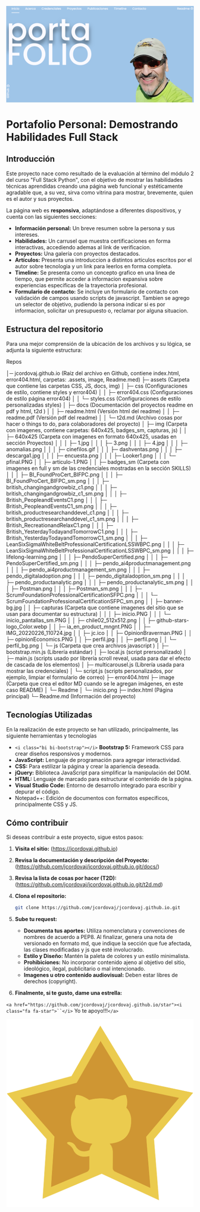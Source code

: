 ![1723393014424](image/Readme/1723393014424.png)

# Portafolio Personal: Demostrando Habilidades Full Stack

## Introducción

Este proyecto nace como resultado de la evaluación al término del módulo 2 del curso "Full Stack Python", con el objetivo de mostrar las habilidades técnicas aprendidas creando una página web funcional y estéticamente agradable que, a su vez,  sirva como vitrina para mostrar, brevemente, quien es el autor y sus proyectos.

La página web es **responsiva**, adaptándose a diferentes dispositivos, y cuenta con las siguientes secciones:

* **Información personal:** Un breve resumen sobre la persona y sus intereses.
* **Habilidades:** Un carrusel que muestra certificaciones en forma interactivas, accediendo ademas al link de verificacion.
* **Proyectos:** Una galería con proyectos destacados.
* **Artículos:** Presenta una introduccion a distintos articulos escritos por el autor sobre tecnologia y un link para leerlos en forma completa.
* **Timeline:** Se presenta como un concepto grafico en una linea de tiempo, que permite acceder a informacion expansiva sobre experiencias especificas de la trayectoria profesional.
* **Formulario de contacto:** Se incluye un formulario de contacto con validación de campos usando scripts de javascript. Tambien se agrego un selector de objetivo, pudiendo la persona indicar si es por informacion, solicitar un presupuesto o, reclamar por alguna situacion.

## Estructura del repositorio

Para una mejor comprensión de la ubicación de los archivos y su lógica, se adjunta la siguiente estructura:

Repos

  │─ jcordovaj.github.io		(Raíz del archivo en Github, contiene index.html, error404.html, carpetas: .assets, image, Readme.med)
  ├─ assets				(Carpeta que contiene las carpetas CSS, JS, docs, img)
  │  ├─ css				(Configuraciones de estilo, contiene styles y error404)
  │  │  ├─ error404.css		(Configuraciones de estilo página error404)
  │  │  └─ styles.css			(Configuraciones de estilo personalizadas styles)
  │  ├─ docs				(Documentación del proyectos readme en pdf y html, t2d )
  │  │  ├─ readme.html		(Versión html del readme)
  │  │  ├─ readme.pdf		(Versión pdf del readme)
  │  │  └─ t2d.md			(Archivo cosas por hacer o things to do, para colaboradores del proyecto)
  │  ├─ img				(Carpeta con imagenes, contiene carpetas: 640x425, badges_sm, capturas, js)
  │  │  ├─ 640x425			(Carpeta con imagenes en formato 640x425, usadas en sección Proyectos)
  │  │  │  ├─ 1.jpg
  │  │  │  ├─ 3.png
  │  │  │  ├─ 4.jpg
  │  │  │  ├─ anomalias.png
  │  │  │  ├─ cinefilos.gif
  │  │  │  ├─ dashventas.png
  │  │  │  ├─ descarga1.jpg
  │  │  │  ├─ encuesta.png
  │  │  │  ├─ Looker1.png
  │  │  │  └─ pfinal.PNG
  │  │  ├─ articulo-1.PNG
  │  │  ├─ badges_sm		(Carpeta con imagenes en full y sm de las credenciales mostradas en la sección SKILLS)
  │  │  │  ├─ BI_FoundProCert_BIFPC.png
  │  │  │  ├─ BI_FoundProCert_BIFPC_sm.png
  │  │  │  ├─ british_changingandgrowbiz_c1.png
  │  │  │  ├─ british_changingandgrowbiz_c1_sm.png
  │  │  │  ├─ British_PeopleandEventsC1.png
  │  │  │  ├─ British_PeopleandEventsC1_sm.png
  │  │  │  ├─ british_productresearchanddevel_c1.png
  │  │  │  ├─ british_productresearchanddevel_c1_sm.png
  │  │  │  ├─ British_RecreationandRelaxC1.png
  │  │  │  ├─ British_YesterdayTodayandTomorrowC1.png
  │  │  │  ├─ British_YesterdayTodayandTomorrowC1_sm.png
  │  │  │  ├─ LeanSixSigmaWhiteBeltProfessionalCertificationLSSWBPC.png
  │  │  │  ├─ LeanSixSigmaWhiteBeltProfessionalCertificationLSSWBPC_sm.png
  │  │  │  ├─ lifelong-learning.png
  │  │  │  ├─ PendoSuperCertified.png
  │  │  │  ├─ PendoSuperCertified_sm.png
  │  │  │  ├─ pendo_ai4productmanagement.png
  │  │  │  ├─ pendo_ai4productmanagement_sm.png
  │  │  │  ├─ pendo_digitaladoption.png
  │  │  │  ├─ pendo_digitaladoption_sm.png
  │  │  │  ├─ pendo_productanalytic.png
  │  │  │  ├─ pendo_productanalytic_sm.png
  │  │  │  ├─ Postman.png
  │  │  │  ├─ Postman_sm.png
  │  │  │  ├─ ScrumFoundationProfessionalCertificationSFPC.png
  │  │  │  └─ ScrumFoundationProfessionalCertificationSFPC_sm.png
  │  │  ├─ banner-bg.jpg
  │  │  ├─ capturas			(Carpeta que contiene imagenes del sitio que se usan para documentar su estructura)
  │  │  │  ├─ inicio.PNG
  │  │  │  └─ inicio_pantallas_sm.PNG
  │  │  ├─ chile02_512x512.png
  │  │  ├─ github-stars-logo_Color.webp
  │  │  ├─ ia_en_product_mngnt.PNG
  │  │  ├─ IMG_20220226_110724.jpg
  │  │  ├─ jc.ico
  │  │  ├─ OpinionBraverman.PNG
  │  │  ├─ opinionEconomics.PNG
  │  │  ├─ perfil.jpg
  │  │  ├─ perfil.png
  │  │  └─ perfil_bg.png
  │  └─ js					(Carpeta que crea archivos javascript )
  │     ├─ bootstrap.min.js	(Librería estándar)
  │     ├─ local.js			(script prersonalizado)
  │     ├─ main.js			(scripts usado por librería scroll reveal, usada para dar el efecto de cascada de los elementos)
  │     ├─ multicarousel.js	(Librería usada para mostrar las credenciales)
  │     └─ script.js			(scripts personalizados, por ejemplo, limpiar el formulario de correo)
  ├─ error404.html
  ├─ image				(Carpeta que crea el editor MD cuando se le agregan imágenes, en este caso README)
  │  └─ Readme
  │     └─ inicio.png
  ├─ index.html			(Página principal)
  └─ Readme.md			(Información del proyecto)

## Tecnologías Utilizadas

En la realización de este proyecto se han utilizado, principalmente, las siguiente herramientas y tecnologías

* `<i class="bi bi-bootstrap"></i>` **Bootstrap 5:** Framework CSS para crear diseños responsivos y modernos.
* **JavaScript:** Lenguaje de programación para agregar interactividad.
* **CSS:** Para estilizar la página y crear la apariencia deseada.
* **jQuery:** Biblioteca JavaScript para simplificar la manipulación del DOM.
* **HTML:** Lenguaje de marcado para estructurar el contenido de la página.
* **Visual Studio Code:** Entorno de desarrollo integrado para escribir y depurar el código.
* Notepad++: Edición de documentos con formatos específicos, principalmente CSS y JS.

## Cómo contribuir

Si deseas contribuir a este proyecto, sigue estos pasos:

1. **Visita el sitio:**
   (https://jcordovaj.github.io)
2. **Revisa la documentación y descripción del Proyecto:**
   (https://github.com/jcordovaj/jcordovaj.github.io.git/docs/)
3. **Revisa la lista de cosas por hacer (T2D):**
   (https://github.com/jcordovaj/jcordovaj.github.io.git/t2d.md)
4. **Clona el repositorio:**

   ```bash
   git clone https://github.com/jcordovaj/jcordovaj.github.io.git

   ```
5. **Sube tu request:**

   * **Documenta tus aportes:** Utiliza nomenclatura y convenciones de nombres de acuerdo a PEP8. Al finalizar, genera una nota de versionado en formato md, que indique la sección que fue afectada, las clases modificadas y js que esté involucrado.
   * **Estilo y Diseño:** Mantén la paleta de colores y un estilo minimalista.
   * **Prohibiciones:** No incorporar contenido ajeno al objetivo del sitio, ideológico, ilegal, publicitario o mal intencionado.
   * **Imagenes u otro contenido audiovisual:** Deben estar libres de derechos (copyright).
6. **Finalmente, si te gusto, dame una estrella:**

`<a href="https://github.com/jcordovaj/jcordovaj.github.io/star"><i class="fa fa-star">``</i>` Yo te apoyo!!!`</a>`

![Logo de GitHub](./assets/img/github-stars-logo_Color.webp)
